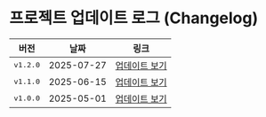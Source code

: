 # 프로젝트 업데이트 로그 (Changelog)

| 버전 | 날짜 | 링크 |
|-------|---------|-----------------------------|
| <kbd>v1.2.0</kbd> | 2025-07-27 | [업데이트 보기](versions/v1.2.md) |
| <kbd>v1.1.0</kbd> | 2025-06-15 | [업데이트 보기](versions/v1.1.md) |
| <kbd>v1.0.0</kbd> | 2025-05-01 | [업데이트 보기](versions/v1.0.md) |
